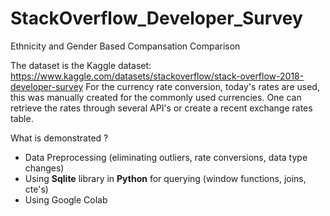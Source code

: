# StackOverflow_Developer_Survey
Ethnicity and Gender Based Compansation Comparison

The dataset is the Kaggle dataset: https://www.kaggle.com/datasets/stackoverflow/stack-overflow-2018-developer-survey
For the currency rate conversion, today's rates are used, this was manually created for the commonly used currencies. 
One can retrieve the rates through several API's or create a recent exchange rates table.

What is demonstrated ? 
- Data Preprocessing (eliminating outliers, rate conversions, data type changes)
- Using **Sqlite** library in **Python** for querying (window functions, joins, cte's)
- Using Google Colab
